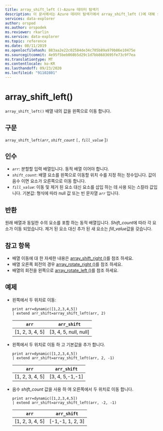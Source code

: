 ```yaml
---
title: array_shift_left ()-Azure 데이터 탐색기
description: 이 문서에서는 Azure 데이터 탐색기에서 array_shift_left ()에 대해 설명 합니다.
services: data-explorer
author: orspod
ms.author: orspodek
ms.reviewer: rkarlin
ms.service: data-explorer
ms.topic: reference
ms.date: 08/11/2019
ms.openlocfilehash: 883aa2e22c02584de34c705b89a979b86e10475e
ms.sourcegitcommit: 4e95f5beb060b5d29c1d7bb8683695fe73c9f7ea
ms.translationtype: MT
ms.contentlocale: ko-KR
ms.lasthandoff: 09/23/2020
ms.locfileid: "91102801"
---
```

# <a name="array_shift_left"></a>array_shift_left()

`array_shift_left()` 배열 내의 값을 왼쪽으로 이동 합니다.

## <a name="syntax"></a>구문

`array_shift_left(`*`arr`*, *`shift_count`* `[,` *`fill_value`* ]`)`

## <a name="arguments"></a>인수

* *`arr`*: 분할할 입력 배열입니다. 동적 배열 이어야 합니다.
* *`shift_count`*: 배열 요소를 왼쪽으로 이동할 위치 수를 지정 하는 정수입니다. 값이 음수 이면 요소가 오른쪽으로 이동 합니다.
* *`fill_value`*: 이동 및 제거 된 요소 대신 요소를 삽입 하는 데 사용 되는 스칼라 값입니다. 기본값: 형식에 따라 null 값 또는 빈 문자열 *`arr`* 입니다.

## <a name="returns"></a>반환

원래 배열과 동일한 수의 요소를 포함 하는 동적 배열입니다. *Shift_count*에 따라 각 요소가 이동 되었습니다. 제거 된 요소 대신 추가 된 새 요소는 *fill_value*값을 갖습니다.

## <a name="see-also"></a>참고 항목

* 배열 이동에 대 한 자세한 내용은 [array_shift_right ()](array_shift_rightfunction.md)를 참조 하세요.
* 배열 오른쪽 회전의 경우 [array_rotate_right ()](array_rotate_rightfunction.md)를 참조 하세요.
* 배열의 회전을 왼쪽으로 [array_rotate_left ()](array_rotate_leftfunction.md)를 참조 하세요.

## <a name="examples"></a>예제

* 왼쪽에서 두 위치로 이동:

    <!-- csl: https://help.kusto.windows.net:443/Samples -->
    ```kusto
    print arr=dynamic([1,2,3,4,5]) 
    | extend arr_shift=array_shift_left(arr, 2)
    ```
    
    |`arr`|`arr_shift`|
    |---|---|
    |[1, 2, 3, 4, 5]|[3, 4, 5, null, null]|

* 왼쪽에서 두 위치로 이동 하 고 기본값을 추가 합니다.

    <!-- csl: https://help.kusto.windows.net:443/Samples -->
    ```kusto
    print arr=dynamic([1,2,3,4,5]) 
    | extend arr_shift=array_shift_left(arr, 2, -1)
    ```
    
    |`arr`|`arr_shift`|
    |---|---|
    |[1, 2, 3, 4, 5]|[3, 4, 5,-1,-1]|


* 음수 *shift_count* 값을 사용 하 여 오른쪽에서 두 위치로 이동 합니다.

    <!-- csl: https://help.kusto.windows.net:443/Samples -->
    ```kusto
    print arr=dynamic([1,2,3,4,5]) 
    | extend arr_shift=array_shift_left(arr, -2, -1)
    ```
    
    |`arr`|`arr_shift`|
    |---|---|
    |[1, 2, 3, 4, 5]|[-1,-1, 1, 2, 3]|
